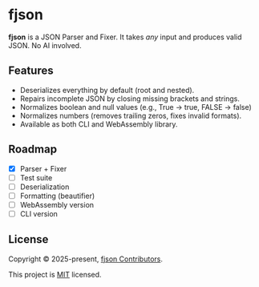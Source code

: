 # fjson

**fjson** is a JSON Parser and Fixer. It takes _any_ input and produces valid JSON. No AI involved.

## Features

- Deserializes everything by default (root and nested).
- Repairs incomplete JSON by closing missing brackets and strings.
- Normalizes boolean and null values (e.g., True → true, FALSE → false)
- Normalizes numbers (removes trailing zeros, fixes invalid formats).
- Available as both CLI and WebAssembly library.

## Roadmap

- [x] Parser + Fixer
- [ ] Test suite
- [ ] Deserialization
- [ ] Formatting (beautifier)
- [ ] WebAssembly version
- [ ] CLI version

## License

Copyright © 2025-present, [fjson Contributors](https://github.com/matx64/fjson/graphs/contributors).

This project is [MIT](https://github.com/matx64/fjson/blob/main/LICENSE) licensed.
